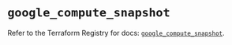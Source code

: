 # `google_compute_snapshot`

Refer to the Terraform Registry for docs: [`google_compute_snapshot`](https://registry.terraform.io/providers/hashicorp/google/6.43.0/docs/resources/compute_snapshot).
